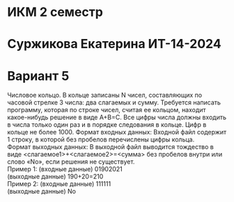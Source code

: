 # ИКМ 2 семестр
# Суржикова Екатерина ИТ-14-2024
# Вариант 5
Числовое кольцо. В кольце записаны N чисел, составляющих по часовой 
стрелке 3 числа: два слагаемых и сумму. Требуется написать программу, 
которая по строке чисел, считая ее кольцом, находит какое-нибудь решение в 
виде A+B=C. Все цифры числа должны входить в числа только один раз и в 
порядке следования в кольце. Цифр в кольце не более 1000. 
Формат входных данных: Входной файл содержит 1 строку, в которой без 
пробелов перечислены цифры кольца.  
Формат выходных данных: В выходной файл выводится тождество в виде 
<слагаемое1>+<слагаемое2>=<сумма> без пробелов внутри  или слово  «No», 
если решения не существует.  
Пример 1: 
(входные данные) 
01902021  
(выходные данные) 
190+20=210  
Пример 2: 
(входные данные) 
111111  
(выходные данные) 
No 
